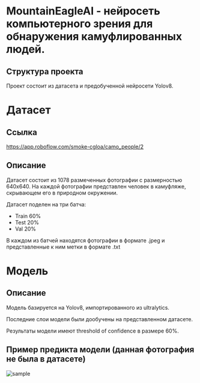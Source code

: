 # MountainEagleAI - нейросеть компьютерного зрения для обнаружения камуфлированных людей.

## Структура проекта

Проект состоит из датасета и предобученной нейросети Yolov8.

# Датасет 

## Ссылка

https://app.roboflow.com/smoke-cgloa/camo_people/2

## Описание

Датасет состоит из 1078 размеченных фотографии с размерностью 640x640. На каждой фотографии представлен человек в камуфляже, скрывающем его в природном окружении. 

Датасет поделен на три батча:

- Train 60%
- Test 20%
- Val 20%

В каждом из батчей находятся фотографии в формате .jpeg и представленные к ним метки в формате .txt

# Модель

## Описание

Модель базируется на Yolov8, импортированного из ultralytics. 

Последние слои модели были дообучены на представленном датасете.

Результаты модели имеют threshold of confidence в размере 60%.

## Пример предикта модели (данная фотография не была в датасете)

![sample](https://github.com/YernarBekbolat/military-camo-detection/assets/81419096/e4fd119f-4371-4ac9-bdcc-f11a33ff7d2a)
